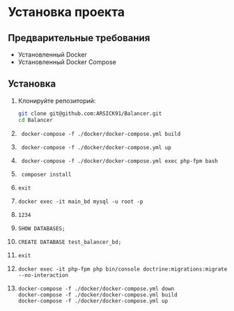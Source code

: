 # Установка проекта

## Предварительные требования

- Установленный Docker
- Установленный Docker Compose

## Установка

1. Клонируйте репозиторий:

   ```bash
   git clone git@github.com:ARSICK91/Balancer.git
   cd Balancer
   
3. ```
    docker-compose -f ./docker/docker-compose.yml build
4. ```
    docker-compose -f ./docker/docker-compose.yml up

4. ```
    docker-compose -f ./docker/docker-compose.yml exec php-fpm bash

5. ```
    composer install
 6. ```
    exit

7. ```
   docker exec -it main_bd mysql -u root -p
8. ```
   1234
9. ```
   SHOW DATABASES;

10. ```
    CREATE DATABASE test_balancer_bd;
11. ```
    exit
12. ```
    docker exec -it php-fpm php bin/console doctrine:migrations:migrate --no-interaction
13. ```
    docker-compose -f ./docker/docker-compose.yml down
    docker-compose -f ./docker/docker-compose.yml build
    docker-compose -f ./docker/docker-compose.yml up 
